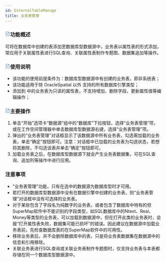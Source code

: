 ```yaml
---
id: ExternalTableManage
title: 业务表管理  
---  
```

### ![](../../img/read.gif)功能概述

可将在数据库中创建的表添加至数据库型数据源中，业务表以属性表的形式添加，常应用于关联属性表进行SQL查询、关联属性表制作专题图、数据集追加等操作。

### ![](../../img/read.gif)使用说明

  * 该功能的使用前提条件为：数据库型数据源中有创建的业务表，即非系统表；
  * 该功能适用于除 OracleSpatial 以外  支持的所有数据库引擎类型；
  * 添加到  中的业务表为只读的属性表，不支持增加、删除字段，更新属性值等编辑操作；

### ![](../../img/read.gif)主要操作

  1. 单击“开始”选项卡“数据源”组中的“数据库”下拉按钮，选择“业务表管理”项，或在工作空间管理器中单击数据库型数据源右键，选择“业务表管理”项。
  2. 弹出的“业务表管理”对话框显示了该数据源中所有业务表，勾选需加载的业务表，单击“确定”按钮即可。注意：对话框中已加载的业务表为勾选状态，若想将其删除，不勾选该表并单击“确定”按钮即可。
  3. 加载业务表之后，在数据库型数据源下就会产生业务表数据集，可在SQL查询、追加列等操作中进行应用。

### 注意事项

  * "业务表管理"功能，只有在选中的数据源为数据库型时才可用。 
  * 若打开的数据库型数据源中没有在数据引擎中创建的业务表，则“业务表管理”对话框中没有可选择的业务表。
  * 对于某些包含了字段名为纯数字的业务表，或者包含了数据库中特有的但SuperMap软件中不能识别的字段类型，如SQL数据库中的Ntext、Real、Money等类型的业务表，可以加载到数据源中，但在打开此类的业务表时，会报“打开属性表失败，数据集可能已损坏”的错误。因此建议在数据源中加载业务表前，先检查数据库表的在SuperMap软件中的可用性。
  * 移除业务表后，并不会删除数据库中的表，只是将业务表数据集在数据源中的信息和引用移除。
  * 关联业务表进行SQL查询或关联业务表制作专题图时，仅支持业务表与本表都存储在同一个数据库型数据源中。 
